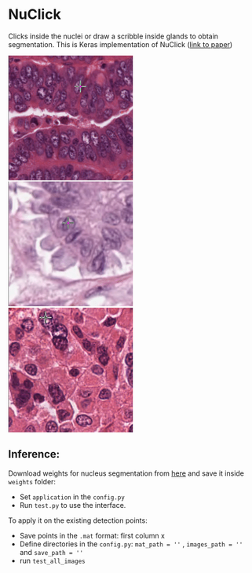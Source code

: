 # NuClick 
 Clicks inside the nuclei or draw a scribble inside glands to obtain segmentation.
 This is Keras implementation of NuClick ([link to paper]( https://arxiv.org/pdf/1909.03253.pdf ))
 
 
![alt text](gifs/11.gif "H&E")![alt text](gifs/22.gif "H&E") ![alt text](gifs/33.gif "H&E")


 ## Inference:
 Download weights for nucleus segmentation from [here]( https://drive.google.com/open?id=1MGjZs_-2Xo1W9NZqbq_5XLP-VbIo-ltA) and save it inside `weights` folder:
 * Set `application` in the `config.py` 
 * Run `test.py` to use the interface.
 
 To apply it on the existing detection points:
 * Save points in the `.mat` format: first column x 
 * Define directories in the `config.py`:  `mat_path = ''` ,  `images_path = ''` and `save_path = ''`
 * run `test_all_images`
 
